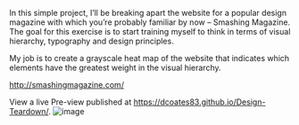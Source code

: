 In this simple project, I’ll be breaking apart the website for a popular design magazine with which you’re probably familiar by now – Smashing Magazine. The goal for this exercise is to start training myself to think in terms of visual hierarchy, typography and design principles.

My job is to create a grayscale heat map of the website that indicates which elements have the greatest weight in the visual hierarchy.

http://smashingmagazine.com/

View a live Pre-view published at https://dcoates83.github.io/Design-Teardown/.
![image](https://user-images.githubusercontent.com/63134707/125170092-6e67a000-e16a-11eb-973f-70422c58babd.png)

